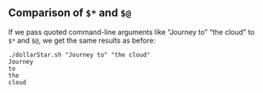 ## Comparison of `$*` and `$@`
If we pass quoted command-line arguments like “Journey to” “the cloud” to `$*` and `$@`, we get the same results as before:
```
./dollarStar.sh "Journey to" "the cloud"
Journey 
to 
the 
cloud
```
